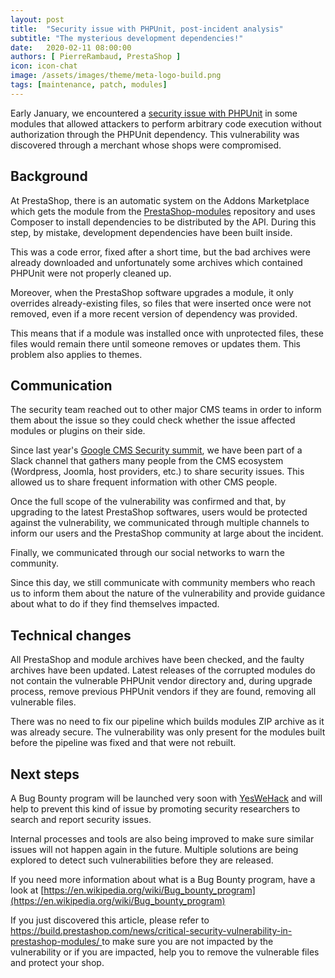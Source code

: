 ```yaml
---
layout: post
title:  "Security issue with PHPUnit, post-incident analysis"
subtitle: "The mysterious development dependencies!"
date:   2020-02-11 08:00:00
authors: [ PierreRambaud, PrestaShop ]
icon: icon-chat
image: /assets/images/theme/meta-logo-build.png
tags: [maintenance, patch, modules]
---
```


Early January, we encountered a [security issue with PHPUnit](https://build.prestashop.com/news/critical-security-vulnerability-in-prestashop-modules/) in some modules that allowed attackers to perform arbitrary code execution without authorization through the PHPUnit dependency. This vulnerability was discovered through a merchant whose shops were compromised. 

## Background

At PrestaShop, there is an automatic system on the Addons Marketplace which gets the module from the [PrestaShop-modules](https://github.com/PrestaShop/PrestaShop-modules) repository and uses Composer to install dependencies to be distributed by the API. During this step, by mistake, development dependencies have been built inside.
 
This was a code error, fixed after a short time, but the bad archives were already downloaded and unfortunately some archives which contained PHPUnit were not properly cleaned up.

Moreover, when the PrestaShop software upgrades a module, it only overrides already-existing files, so files that were inserted once were not removed, even if a more recent version of dependency was provided. 

This means that if a module was installed once with unprotected files, these files would remain there until someone removes or updates them. This problem also applies to themes.

## Communication

The security team reached out to other major CMS teams in order to inform them about the issue so they could check whether the issue affected modules or plugins on their side.
 
Since last year's [Google CMS Security summit](https://build.prestashop.com/news/we-were-at-the-cms-security-summit-with-google/), we have been part of a Slack channel that gathers many people from the CMS ecosystem (Wordpress, Joomla, host providers, etc.) to share security issues. This allowed us to share frequent information with other CMS people.

Once the full scope of the vulnerability was confirmed and that, by upgrading to the latest PrestaShop softwares, users would be protected against the vulnerability, we communicated through multiple channels to inform our users and the PrestaShop community at large about the incident.

Finally, we communicated through our social networks to warn the community.

Since this day, we still communicate with community members who reach us to inform them about the nature of the vulnerability and provide guidance about what to do if they find themselves impacted.

## Technical changes

All PrestaShop and module archives have been checked, and the faulty archives have been updated. 
Latest releases of the corrupted modules do not contain the vulnerable PHPUnit vendor directory and, during upgrade process, remove previous PHPUnit vendors if they are found, removing all vulnerable files.

There was no need to fix our pipeline which builds modules ZIP archive as it was already secure. The vulnerability was only present for the modules built before the pipeline was fixed and that were not rebuilt.

## Next steps

A Bug Bounty program will be launched very soon with [YesWeHack](https://www.yeswehack.com/) and will help to prevent this kind of issue by promoting security researchers to search and report security issues.

Internal processes and tools are also being improved to make sure similar issues will not happen again in the future. Multiple solutions are being explored to detect such vulnerabilities before they are released.

If you need more information about what is a Bug Bounty program, have a look at [https://en.wikipedia.org/wiki/Bug_bounty_program](https://en.wikipedia.org/wiki/Bug_bounty_program)

If you just discovered this article, please refer to [https://build.prestashop.com/news/critical-security-vulnerability-in-prestashop-modules/ ](https://build.prestashop.com/news/critical-security-vulnerability-in-prestashop-modules/) to make sure you are not impacted by the vulnerability or if you are impacted, help you to remove the vulnerable files and protect your shop. 
